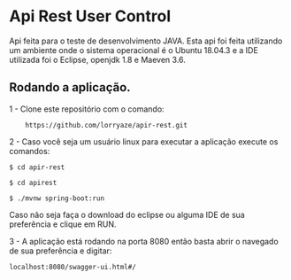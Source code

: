 # Api Rest User Control

Api feita para o teste de desenvolvimento JAVA.
Esta api foi feita utilizando um ambiente onde o sistema operacional é o Ubuntu 18.04.3 e a IDE utilizada foi o Eclipse, openjdk 1.8 e Maeven 3.6.


## Rodando a aplicação.

1 - Clone este repositório com o comando:
        
        https://github.com/lorryaze/apir-rest.git

2  - Caso você seja um usuário linux para executar a aplicação execute os comandos:

    $ cd apir-rest
    
    $ cd apirest
    
    $ ./mvnw spring-boot:run

Caso não seja faça o download do eclipse ou alguma IDE de sua preferência e clique em RUN.

3 - A aplicação está rodando na porta 8080 então basta abrir o navegado de sua preferência e digitar:

    localhost:8080/swagger-ui.html#/

